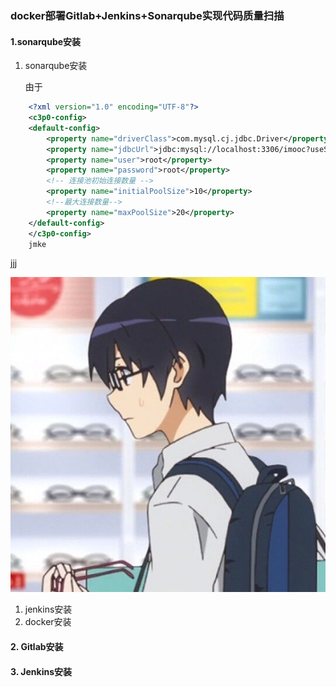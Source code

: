 ### docker部署Gitlab+Jenkins+Sonarqube实现代码质量扫描

#### 1.sonarqube安装

1. sonarqube安装

    由于

``` xml
    <?xml version="1.0" encoding="UTF-8"?>
    <c3p0-config>
    <default-config>
        <property name="driverClass">com.mysql.cj.jdbc.Driver</property>
        <property name="jdbcUrl">jdbc:mysql://localhost:3306/imooc?useSSL=false&amp;useUnicode=true&amp;characterEncoding=UTF-8&amp;serverTimezone=Asia/Shanghai&amp;allowPublicKeyRetrieval=true</property>
        <property name="user">root</property>
        <property name="password">root</property>
        <!-- 连接池初始连接数量 -->
        <property name="initialPoolSize">10</property>
        <!--最大连接数量-->
        <property name="maxPoolSize">20</property>
    </default-config>
    </c3p0-config>
    jmke
```

jjj

![img](tupian.jpg)

1. jenkins安装
1. docker安装

#### 2. Gitlab安装

#### 3. Jenkins安装
